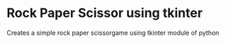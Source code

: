 # Rock Paper Scissor using tkinter
 Creates a simple rock paper scissorgame using tkinter module of python
